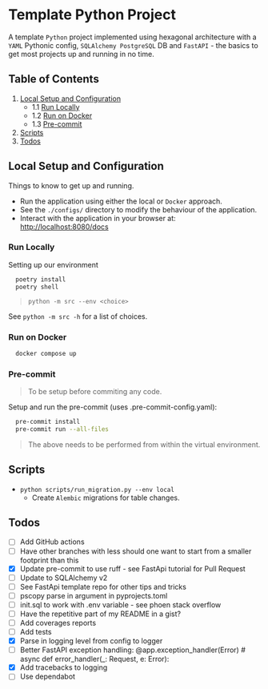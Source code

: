 # Template Python Project

A template `Python` project implemented using hexagonal architecture with a `YAML` Pythonic config, `SQLAlchemy PostgreSQL` DB and `FastAPI` - the basics to get most projects up and running in no time.

## Table of Contents

1. [Local Setup and Configuration](#local-setup-and-configuration)
    - 1.1 [Run Locally](#run-locally)
    - 1.2 [Run on Docker](#run-on-docker)
    - 1.3 [Pre-commit](#pre-commit)
2. [Scripts](#scripts)
3. [Todos](#todos)

## Local Setup and Configuration

Things to know to get up and running.

- Run the application using either the local or `Docker` approach.
- See the `./configs/` directory to modify the behaviour of the application.
- Interact with the application in your browser at: [http://localhost:8080/docs](http://localhost:8080/docs)

### Run Locally

Setting up our environment

```sh
  poetry install
  poetry shell
```

> `python -m src --env <choice>`

See `python -m src -h` for a list of choices.

### Run on Docker

```sh
  docker compose up
```

### Pre-commit

> To be setup before commiting any code.

Setup and run the pre-commit (uses .pre-commit-config.yaml):

```sh
  pre-commit install
  pre-commit run --all-files
```

> The above needs to be performed from within the virtual environment.

## Scripts

- `python scripts/run_migration.py --env local`
  - Create `Alembic` migrations for table changes.

## Todos

- [ ] Add GitHub actions
- [ ] Have other branches with less should one want to start from a smaller footprint than this
- [x] Update pre-commit to use ruff - see FastApi tutorial for Pull Request
- [ ] Update to SQLAlchemy v2
- [ ] See FastApi template repo for other tips and tricks
- [ ] pscopy parse in argument in pyprojects.toml
- [ ] init.sql to work with .env variable - see phoen stack overflow
- [ ] Have the repetitive part of my README in a gist?
- [ ] Add coverages reports
- [ ] Add tests
- [x] Parse in logging level from config to logger
- [ ] Better FastAPI exception handling: @app.exception_handler(Error)  # async def error_handler(_: Request, e: Error):
- [x] Add tracebacks to logging
- [ ] Use dependabot
